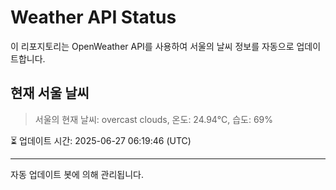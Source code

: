 
# Weather API Status

이 리포지토리는 OpenWeather API를 사용하여 서울의 날씨 정보를 자동으로 업데이트합니다.

## 현재 서울 날씨
> 서울의 현재 날씨: overcast clouds, 온도: 24.94°C, 습도: 69%

⏳ 업데이트 시간: 2025-06-27 06:19:46 (UTC)

---
자동 업데이트 봇에 의해 관리됩니다.
